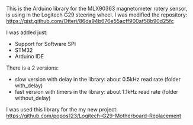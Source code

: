 This is the Arduino library for the MLX90363 magnetometer rotery sensor, is using in the Logitech G29 steering wheel.
I was modified the repository:
https://gist.github.com/Otteri/86da94b676e55acff900af58b90d25fc

I was added just:
- Support for Software SPI
- STM32
- Arduino IDE

There is a 2 versions:
- slow version with delay in the library: about 0.5kHz read rate (folder with_delay)
- fast version with timers in the library: about 1.1kHz read rate (folder without_delay)

I was used this library for the my new project:
https://github.com/popos123/Logitech-G29-Motherboard-Replacement
